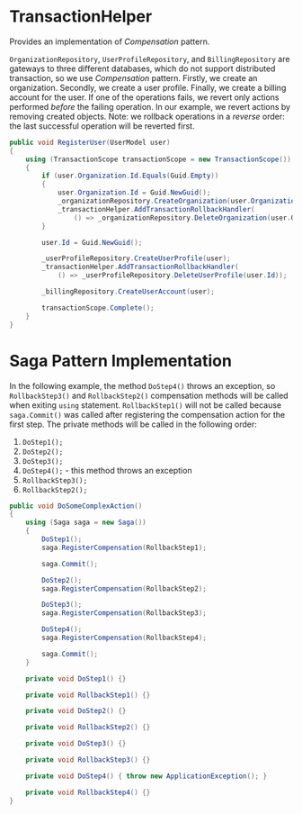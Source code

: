 # TransactionHelper

Provides an implementation of *Compensation* pattern.

`OrganizationRepository`, `UserProfileRepository`, and `BillingRepository` are gateways to three different databases, which do not support distributed transaction, so we use *Compensation* pattern. Firstly, we create an organization. Secondly, we create a user profile. Finally, we create a billing account for the user. If one of the operations fails, we revert only actions performed *before* the failing operation. In our example, we revert actions by removing created objects. Note: we rollback operations in a *reverse* order: the last successful operation will be reverted first.

```c#
public void RegisterUser(UserModel user)
{
    using (TransactionScope transactionScope = new TransactionScope())
    {
        if (user.Organization.Id.Equals(Guid.Empty))
        {
            user.Organization.Id = Guid.NewGuid();
            _organizationRepository.CreateOrganization(user.Organization);
            _transactionHelper.AddTransactionRollbackHandler(
                () => _organizationRepository.DeleteOrganization(user.Organization.Id));
        }

        user.Id = Guid.NewGuid();

        _userProfileRepository.CreateUserProfile(user);
        _transactionHelper.AddTransactionRollbackHandler(
            () => _userProfileRepository.DeleteUserProfile(user.Id));

        _billingRepository.CreateUserAccount(user);

        transactionScope.Complete();
    }
}
```

# Saga Pattern Implementation

In the following example, the method `DoStep4()` throws an exception, so `RollbackStep3()` and `RollbackStep2()` compensation methods will be called when exiting `using` statement. `RollbackStep1()` will not be called because `saga.Commit()` was called after registering the compensation action for the first step.
The private methods will be called in the following order:
1. `DoStep1();`
2. `DoStep2();`
3. `DoStep3();`
4. `DoStep4();` - this method throws an exception
5. `RollbackStep3();`
6. `RollbackStep2();`

```c#
public void DoSomeComplexAction()
{
    using (Saga saga = new Saga())
    {
        DoStep1();
        saga.RegisterCompensation(RollbackStep1);

        saga.Commit();

        DoStep2();
        saga.RegisterCompensation(RollbackStep2);

        DoStep3();
        saga.RegisterCompensation(RollbackStep3);

        DoStep4();
        saga.RegisterCompensation(RollbackStep4);

        saga.Commit();
    }

    private void DoStep1() {}

    private void RollbackStep1() {}

    private void DoStep2() {}

    private void RollbackStep2() {}

    private void DoStep3() {}

    private void RollbackStep3() {}

    private void DoStep4() { throw new ApplicationException(); }

    private void RollbackStep4() {}
}
```
